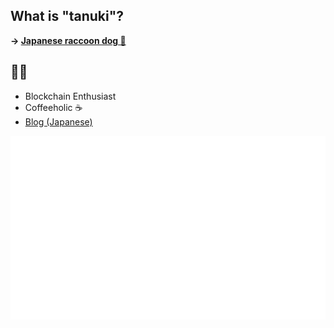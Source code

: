 ## What is "tanuki"?
**-> [Japanese raccoon dog 🦝](https://en.wikipedia.org/wiki/Japanese_raccoon_dog)**

## 🦊🦝
- Blockchain Enthusiast
- Coffeeholic ☕
- [Blog (Japanese)](https://www.foxytanuki.dev/)

![Metrics](/github-metrics.svg)

